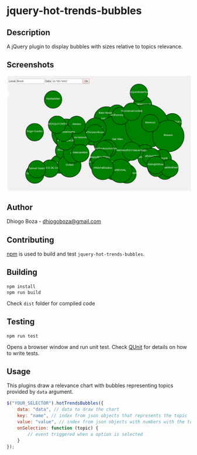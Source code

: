 # jquery-hot-trends-bubbles

## Description
A jQuery plugin to display bubbles with sizes relative to topics relevance.

## Screenshots
![Screenshot01](/screenshots/screenshot01.png?raw=true "Screenshot 01")

## Author
Dhiogo Boza - dhiogoboza@gmail.com


## Contributing

[npm](https://www.npmjs.com) is used to build and test `jquery-hot-trends-bubbles`.

## Building

```
npm install
npm run build
```

Check `dist` folder for compiled code

## Testing

```
npm run test
```

Opens a browser window and run unit test. Check [QUnit](http://qunitjs.com/) for details on how to write tests.

## Usage

This plugins draw a relevance chart with bubbles representing topics provided by `data` argument.

```javascript
$("YOUR_SELECTOR").hotTrendsBubbles({
    data: "data", // data to draw the chart
    key: "name", // index from json objects that represents the topic
    value: "value", // index from json objects with numbers with the topics relevance
    onSelection: function (topic) {
        // event triggered when a option is selected
    }
});
```
